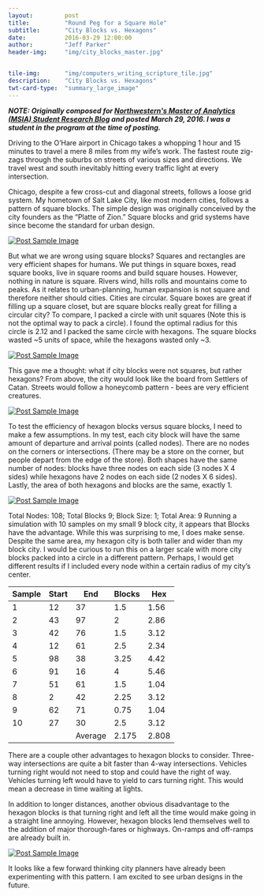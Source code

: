 ```yaml
---
layout:         post
title:          "Round Peg for a Square Hole"
subtitle:       "City Blocks vs. Hexagons"
date:           2016-03-29 12:00:00
author:         "Jeff Parker"
header-img:     "img/city_blocks_master.jpg"


tile-img:       "img/computers_writing_scripture_tile.jpg"
description:    "City Blocks vs. Hexagons"
twt-card-type:  "summary_large_image"
---
```

***NOTE: Originally composed for [Northwestern's Master of Analytics (MSIA) Student Research Blog](http://sites.northwestern.edu/msia/2017/05/23/computers-can-compose-music-but-can-they-write-scripture/) and posted March 29, 2016. I was a student in the program at the time of posting.***

Driving to the O’Hare airport in Chicago takes a whopping 1 hour and 15 minutes to travel a mere 8 miles from my wife’s work. The fastest route zig-zags through the suburbs on streets of various sizes and directions. We travel west and south inevitably hitting every traffic light at every intersection.

Chicago, despite a few cross-cut and diagonal streets, follows a loose grid system. My hometown of Salt Lake City, like most modern cities, follows a pattern of square blocks. The simple design was originally conceived by the city founders as the “Platte of Zion.” Square blocks and grid systems have since become the standard for urban design.

<a href="#">
    <img src="{{ site.baseurl }}/img/city_blocks_img1.jpg" alt="Post Sample Image">
</a>

But what we are wrong using square blocks? Squares and rectangles are very efficient shapes for humans. We put things in square boxes, read square books, live in square rooms and build square houses. However, nothing in nature is square. Rivers wind, hills rolls and mountains come to peaks. As it relates to urban-planning, human expansion is not square and therefore neither should cities. Cities are circular. Square boxes are great if filling up a square closet, but are square blocks really great for filling a circular city? To compare, I packed a circle with unit squares (Note this is not the optimal way to pack a circle). I found the optimal radius for this circle is 2.12 and I packed the same circle with hexagons. The square blocks wasted ~5 units of space, while the hexagons wasted only ~3. 
 
<a href="#">
    <img src="{{ site.baseurl }}/img/city_blocks_img2.png" alt="Post Sample Image">
</a>

This gave me a thought: what if city blocks were not squares, but rather hexagons? From above, the city would look like the board from Settlers of Catan. Streets would follow a honeycomb pattern - bees are very efficient creatures.

<a href="#">
    <img src="{{ site.baseurl }}/img/city_blocks_img3.png" alt="Post Sample Image">
</a>

To test the efficiency of hexagon blocks versus square blocks, I need to make a few assumptions. In my test, each city block will have the same amount of departure and arrival points (called nodes). There are no nodes on the corners or intersections. (There may be a store on the corner, but people depart from the edge of the store). Both shapes have the same number of nodes: blocks have three nodes on each side (3 nodes X 4 sides) while hexagons have 2 nodes on each side (2 nodes X 6 sides). Lastly, the area of both hexagons and blocks are the same, exactly 1. 

<a href="#">
    <img src="{{ site.baseurl }}/img/city_blocks_img4.png" alt="Post Sample Image">
</a>

Total Nodes: 108; Total Blocks 9; Block Size: 1; Total Area: 9
Running a simulation with 10 samples on my small 9 block city, it appears that Blocks have the advantage. While this was surprising to me, I does make sense. Despite the same area, my hexagon city is both taller and wider than my block city. I would be curious to run this on a larger scale with more city blocks packed into a circle in a different pattern. Perhaps, I would get different results if I included every node within a certain radius of my city’s center.

| Sample | Start | End     | Blocks | Hex   |
|--------|-------|---------|--------|-------|
| 1      | 12    | 37      | 1.5    | 1.56  |
| 2      | 43    | 97      | 2      | 2.86  |
| 3      | 42    | 76      | 1.5    | 3.12  |
| 4      | 12    | 61      | 2.5    | 2.34  |
| 5      | 98    | 38      | 3.25   | 4.42  |
| 6      | 91    | 16      | 4      | 5.46  |
| 7      | 51    | 61      | 1.5    | 1.04  |
| 8      | 2     | 42      | 2.25   | 3.12  |
| 9      | 62    | 71      | 0.75   | 1.04  |
| 10     | 27    | 30      | 2.5    | 3.12  |
|        |       | Average | 2.175  | 2.808 |

There are a couple other advantages to hexagon blocks to consider. Three-way intersections are quite a bit faster than 4-way intersections. Vehicles turning right would not need to stop and could have the right of way. Vehicles turning left would have to yield to cars turning right. This would mean a decrease in time waiting at lights.

In addition to longer distances, another obvious disadvantage to the hexagon blocks is that turning right and left all the time would make going in a straight line annoying. However, hexagon blocks lend themselves well to the addition of major thorough-fares or highways. On-ramps and off-ramps are already built in.
 
<a href="#">
    <img src="{{ site.baseurl }}/img/city_blocks_img5.png" alt="Post Sample Image">
</a>
 
It looks like a few forward thinking city planners have already been experimenting with this pattern. I am excited to see urban designs in the future.
